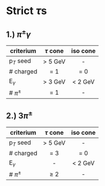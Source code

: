 # Strict $\tau$s

## 1.) $\pi^\pm \gamma$

criterium    | $\tau$ cone | iso cone
-------------|:-----------:|:---------:
p$_T$ seed   | > 5 GeV     |   -
\# charged   | = 1         | = 0
E$_\gamma$   | > 3 GeV     | < 2 GeV
\# $\pi^\pm$ | = 1         |   -

## 2.) $3 \pi^\pm$

criterium    | $\tau$ cone | iso cone
-------------|:-----------:|:---------:
p$_T$ seed   | > 5 GeV     |   -
\# charged   | = 3         | = 0
E$_\gamma$   | -           | < 2 GeV
\# $\pi^\pm$ | $\geq$ 2    |   -
